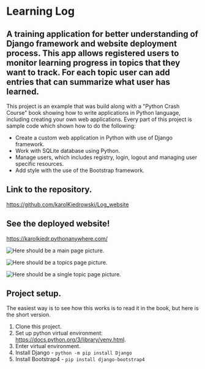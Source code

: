 # Learning Log

## A training application for better understanding of Django framework and website deployment process. This app allows registered users to monitor learning progress in topics that they want to track. For each topic user can add entries that can summarize what user has learned.

This project is an example that was build along with a "Python Crash Course" book showing how to write applications in Python language, including creating your own web applications. Every part of this project is sample code which shown how to do the following:

* Create a custom web application in Python with use of Django framework.
* Work with SQLite database using Python.
* Manage users, which includes registry, login, logout and managing user specific resources.
* Add style with the use of the Bootstrap framework.

## Link to the repository.

https://github.com/karolKiedrowski/Log_website

## See the deployed website!

https://karolkiedr.pythonanywhere.com/

![Here should be a main page picture.](https://raw.githubusercontent.com/karolKiedrowski/Log_website/blob/master/images/main_page.png)

![Here should be a topics page picture.](https://raw.githubusercontent.com/karolKiedrowski/Log_website/blob/master/images/topics_page.png)

![Here should be a single topic page picture.](https://raw.githubusercontent.com/karolKiedrowski/Log_website/blob/master/images/topic_page.png)


## Project setup.

The easiest way is to see how this works is to read it in the book, but here is the short version.

1. Clone this project.
2. Set up python virtual environment: https://docs.python.org/3/library/venv.html.
3. Enter virtual environment.
3. Install Django - `python -m pip install Django`
4. Install Bootstrap4 - `pip install django-bootstrap4`